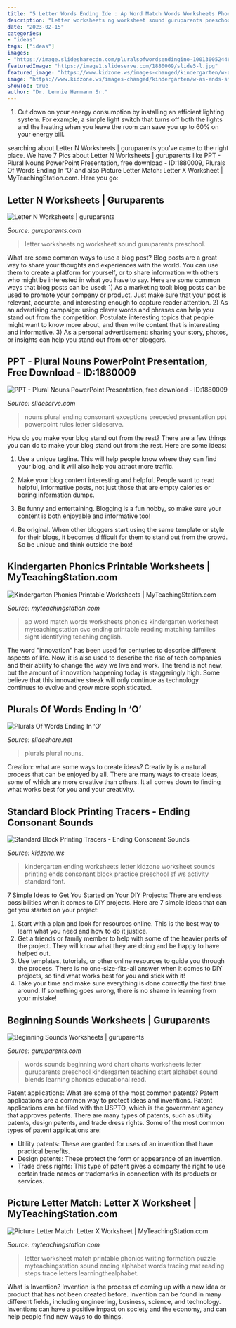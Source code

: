 ```yaml
---
title: "5 Letter Words Ending Ide : Ap Word Match Words Worksheets Phonics Kindergarten Worksheet Myteachingstation Cvc Ending Printable Reading Matching Families Sight Identifying Teaching English"
description: "Letter worksheets ng worksheet sound guruparents preschool"
date: "2023-02-15"
categories:
- "ideas"
tags: ["ideas"]
images:
- "https://image.slidesharecdn.com/pluralsofwordsendingino-100130052446-phpapp01/95/plurals-of-words-ending-in-o-3-728.jpg?cb=1264829130"
featuredImage: "https://image1.slideserve.com/1880009/slide5-l.jpg"
featured_image: "https://www.kidzone.ws/images-changed/kindergarten/w-as-ends-sf.gif"
image: "https://www.kidzone.ws/images-changed/kindergarten/w-as-ends-sf.gif"
ShowToc: true
author: "Dr. Lennie Hermann Sr."
---
```



1. Cut down on your energy consumption by installing an efficient lighting system. For example, a simple light switch that turns off both the lights and the heating when you leave the room can save you up to 60% on your energy bill.

	

		
searching about Letter N Worksheets | guruparents you've came to the right place. We have 7 Pics about Letter N Worksheets | guruparents like PPT - Plural Nouns PowerPoint Presentation, free download - ID:1880009, Plurals Of Words Ending In ‘O’ and also Picture Letter Match: Letter X Worksheet | MyTeachingStation.com. Here you go:
		
    
## Letter N Worksheets | Guruparents

<img loading=lazy src="http://www.guruparents.com/image-files/preschool-letter-worksheet-ng-sound.png" onerror="this.onerror=null;this.src='https://tse2.mm.bing.net/th?id=OIP.wr0Qeq-XV2ngI3OqfEvw8gHaKe&amp;pid=15.1';" alt="Letter N Worksheets | guruparents">

_Source: guruparents.com_

>letter worksheets ng worksheet sound guruparents preschool. 

	

What are some common ways to use a blog post?
Blog posts are a great way to share your thoughts and experiences with the world. You can use them to create a platform for yourself, or to share information with others who might be interested in what you have to say. Here are some common ways that blog posts can be used: 1) As a marketing tool: blog posts can be used to promote your company or product. Just make sure that your post is relevant, accurate, and interesting enough to capture reader attention. 2) As an advertising campaign: using clever words and phrases can help you stand out from the competition. Postulate interesting topics that people might want to know more about, and then write content that is interesting and informative. 3) As a personal advertisement: sharing your story, photos, or insights can help you stand out from other bloggers.

    
## PPT - Plural Nouns PowerPoint Presentation, Free Download - ID:1880009

<img loading=lazy src="https://image1.slideserve.com/1880009/slide5-l.jpg" onerror="this.onerror=null;this.src='https://tse2.mm.bing.net/th?id=OIP.vkqzP1JHaHHgj79BrRQgqwHaFj&amp;pid=15.1';" alt="PPT - Plural Nouns PowerPoint Presentation, free download - ID:1880009">

_Source: slideserve.com_

>nouns plural ending consonant exceptions preceded presentation ppt powerpoint rules letter slideserve. 

	

How do you make your blog stand out from the rest?
There are a few things you can do to make your blog stand out from the rest. Here are some ideas: 
1. Use a unique tagline. This will help people know where they can find your blog, and it will also help you attract more traffic.

2. Make your blog content interesting and helpful. People want to read helpful, informative posts, not just those that are empty calories or boring information dumps.

3. Be funny and entertaining. Blogging is a fun hobby, so make sure your content is both enjoyable and informative too!

4. Be original. When other bloggers start using the same template or style for their blogs, it becomes difficult for them to stand out from the crowd. So be unique and think outside the box!


    
## Kindergarten Phonics Printable Worksheets | MyTeachingStation.com

<img loading=lazy src="https://www.myteachingstation.com/vault/2599/web/articles/AP-Word-Family-Match-Words-With-Pictures-Color.jpg" onerror="this.onerror=null;this.src='https://tse3.mm.bing.net/th?id=OIP.eKRbWzAit_i3T8L59CE8EAAAAA&amp;pid=15.1';" alt="Kindergarten Phonics Printable Worksheets | MyTeachingStation.com">

_Source: myteachingstation.com_

>ap word match words worksheets phonics kindergarten worksheet myteachingstation cvc ending printable reading matching families sight identifying teaching english. 

	

The word "innovation" has been used for centuries to describe different aspects of life. Now, it is also used to describe the rise of tech companies and their ability to change the way we live and work. The trend is not new, but the amount of innovation happening today is staggeringly high. Some believe that this innovative streak will only continue as technology continues to evolve and grow more sophisticated.

    
## Plurals Of Words Ending In ‘O’

<img loading=lazy src="https://image.slidesharecdn.com/pluralsofwordsendingino-100130052446-phpapp01/95/plurals-of-words-ending-in-o-3-728.jpg?cb=1264829130" onerror="this.onerror=null;this.src='https://tse1.mm.bing.net/th?id=OIP.TU1Bpb3jGkDTGXYbcAjdMQHaFj&amp;pid=15.1';" alt="Plurals Of Words Ending In ‘O’">

_Source: slideshare.net_

>plurals plural nouns. 

	

Creation: what are some ways to create ideas?
Creativity is a natural process that can be enjoyed by all. There are many ways to create ideas, some of which are more creative than others. It all comes down to finding what works best for you and your creativity.

    
## Standard Block Printing Tracers - Ending Consonant Sounds

<img loading=lazy src="https://www.kidzone.ws/images-changed/kindergarten/w-as-ends-sf.gif" onerror="this.onerror=null;this.src='https://tse2.mm.bing.net/th?id=OIP.QrCKN1ST-N7D7298eMBJMwHaJ3&amp;pid=15.1';" alt="Standard Block Printing Tracers - Ending Consonant Sounds">

_Source: kidzone.ws_

>kindergarten ending worksheets letter kidzone worksheet sounds printing ends consonant block practice preschool sf ws activity standard font. 

	

7 Simple Ideas to Get You Started on Your DIY Projects:
There are endless possibilities when it comes to DIY projects. Here are 7 simple ideas that can get you started on your project:
1. Start with a plan and look for resources online. This is the best way to learn what you need and how to do it justice.
2. Get a friends or family member to help with some of the heavier parts of the project. They will know what they are doing and be happy to have helped out.
3. Use templates, tutorials, or other online resources to guide you through the process. There is no one-size-fits-all answer when it comes to DIY projects, so find what works best for you and stick with it!
4. Take your time and make sure everything is done correctly the first time around. If something goes wrong, there is no shame in learning from your mistake!

    
## Beginning Sounds Worksheets | Guruparents

<img loading=lazy src="http://www.guruparents.com/image-files/word-beginning-sounds-chart.png" onerror="this.onerror=null;this.src='https://tse4.mm.bing.net/th?id=OIP.WlFApFudPOKjKopfwB9jSgAAAA&amp;pid=15.1';" alt="Beginning Sounds Worksheets | guruparents">

_Source: guruparents.com_

>words sounds beginning word chart charts worksheets letter guruparents preschool kindergarten teaching start alphabet sound blends learning phonics educational read. 

	

Patent applications: What are some of the most common patents?
Patent applications are a common way to protect ideas and inventions. Patent applications can be filed with the USPTO, which is the government agency that approves patents. There are many types of patents, such as utility patents, design patents, and trade dress rights. Some of the most common types of patent applications are: 
- Utility patents: These are granted for uses of an invention that have practical benefits. 
- Design patents: These protect the form or appearance of an invention. 
- Trade dress rights: This type of patent gives a company the right to use certain trade names or trademarks in connection with its products or services.

    
## Picture Letter Match: Letter X Worksheet | MyTeachingStation.com

<img loading=lazy src="https://www.myteachingstation.com/vault/2599/web/articles/reading/phonics/Picture-Letter-Match-Letter-X-Worksheet.jpg" onerror="this.onerror=null;this.src='https://tse4.mm.bing.net/th?id=OIP.z8JFnWjfXeMq1Zpp9WddnAAAAA&amp;pid=15.1';" alt="Picture Letter Match: Letter X Worksheet | MyTeachingStation.com">

_Source: myteachingstation.com_

>letter worksheet match printable phonics writing formation puzzle myteachingstation sound ending alphabet words tracing mat reading steps trace letters learningthealphabet. 

	

What is Invention?
Invention is the process of coming up with a new idea or product that has not been created before. Invention can be found in many different fields, including engineering, business, science, and technology. Inventions can have a positive impact on society and the economy, and can help people find new ways to do things.

